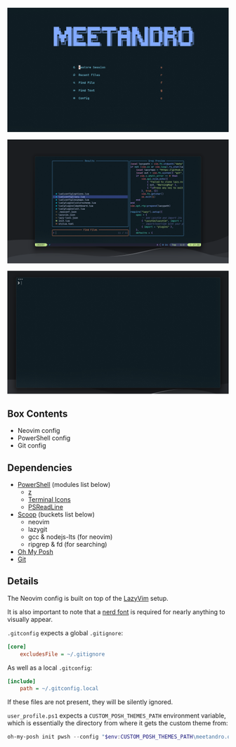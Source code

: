 ![nvim home screenshot](./images/nvim-home.png)

![nvim config screenshot](./images/nvim-config.png)

![powershell theme screenshot](./images/powershell-theme.png)

## Box Contents

- Neovim config
- PowerShell config
- Git config

## Dependencies

- [PowerShell](https://apps.microsoft.com/detail/9mz1snwt0n5d?hl=en-us&gl=US) (modules list below)
  - [z](https://www.powershellgallery.com/packages/z/1.1.9)
  - [Terminal Icons](https://www.powershellgallery.com/packages/Terminal-Icons/0.9.0)
  - [PSReadLine](https://www.powershellgallery.com/packages/PSReadLine/2.1.0)
- [Scoop](https://scoop.sh/) (buckets list below)
  - neovim
  - lazygit
  - gcc & nodejs-lts (for neovim)
  - ripgrep & fd (for searching)
- [Oh My Posh](https://ohmyposh.dev/)
- [Git](https://git-scm.com/)

## Details

The Neovim config is built on top of the [LazyVim](https://www.lazyvim.org/) setup.

It is also important to note that a [nerd font](https://www.nerdfonts.com/) is required for nearly anything to visually appear.

`.gitconfig` expects a global `.gitignore`:

```ini
[core]
    excludesFile = ~/.gitignore
```

As well as a local `.gitconfig`:

```ini
[include]
    path = ~/.gitconfig.local
```

If these files are not present, they will be silently ignored.

`user_profile.ps1` expects a `CUSTOM_POSH_THEMES_PATH` environment variable, which is essentially the directory from where it gets the custom theme from:

```powershell
oh-my-posh init pwsh --config "$env:CUSTOM_POSH_THEMES_PATH\meetandro.omp.json" | Invoke-Expression
```
